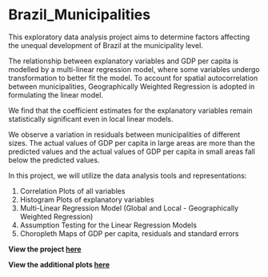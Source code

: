 # Brazil_Municipalities

This exploratory data analysis project aims to determine factors affecting the unequal development of Brazil at the municipality level. 

The relationship between explanatory variables and GDP per capita is modelled by a multi-linear regression model, where some variables undergo transformation to better fit the model. To account for spatial autocorrelation between municipalities, Geographically Weighted Regression is adopted in formulating the linear model. 

We find that the coefficient estimates for the explanatory variables remain statistically significant even in local linear models. 

We observe a variation in residuals between municipalities of different sizes. The actual values of GDP per capita in large areas are more than the predicted values and the actual values of GDP per capita in small areas fall below the predicted values.

In this project, we will utilize the data analysis tools and representations:
1. Correlation Plots of all variables
2. Histogram Plots of explanatory variables
3. Multi-Linear Regression Model (Global and Local - Geographically Weighted Regression)
4. Assumption Testing for the Linear Regression Models
5. Choropleth Maps of GDP per capita, residuals and standard errors

**View the project [here](https://reginaooi.github.io/Brazil_Municipalities/Brazil.html)**

**View the additional plots [here](https://reginaooi.github.io/Brazil_Municipalities/Brazil.html)**

